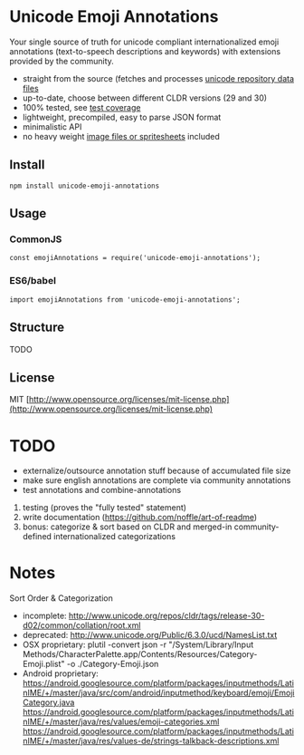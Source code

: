 # Unicode Emoji Annotations

Your single source of truth for unicode compliant internationalized emoji annotations (text-to-speech descriptions and keywords) with extensions provided by the community.
- straight from the source (fetches and processes [unicode repository data files](http://unicode.org/repos/cldr/)
- up-to-date, choose between different CLDR versions (29 and 30)
- 100% tested, see [test coverage](TODO)
- lightweight, precompiled, easy to parse JSON format
- minimalistic API
- no heavy weight [image files or spritesheets](https://github.com/iamcal/emoji-data) included

## Install

`npm install unicode-emoji-annotations`

## Usage

### CommonJS

`const emojiAnnotations = require('unicode-emoji-annotations');`

### ES6/babel

`import emojiAnnotations from 'unicode-emoji-annotations';`

## Structure

TODO

## License

MIT [http://www.opensource.org/licenses/mit-license.php](http://www.opensource.org/licenses/mit-license.php)

# TODO
- externalize/outsource annotation stuff because of accumulated file size
- make sure english annotations are complete via community annotations
- test annotations and combine-annotations


1. testing (proves the "fully tested" statement)
2. write documentation (https://github.com/noffle/art-of-readme)
3. bonus: categorize & sort based on CLDR and merged-in community-defined internationalized categorizations

# Notes

Sort Order & Categorization
- incomplete: http://www.unicode.org/repos/cldr/tags/release-30-d02/common/collation/root.xml
- deprecated: http://www.unicode.org/Public/6.3.0/ucd/NamesList.txt
- OSX proprietary: plutil -convert json -r "/System/Library/Input Methods/CharacterPalette.app/Contents/Resources/Category-Emoji.plist" -o ./Category-Emoji.json
- Android proprietary:
https://android.googlesource.com/platform/packages/inputmethods/LatinIME/+/master/java/src/com/android/inputmethod/keyboard/emoji/EmojiCategory.java
https://android.googlesource.com/platform/packages/inputmethods/LatinIME/+/master/java/res/values/emoji-categories.xml
https://android.googlesource.com/platform/packages/inputmethods/LatinIME/+/master/java/res/values-de/strings-talkback-descriptions.xml
